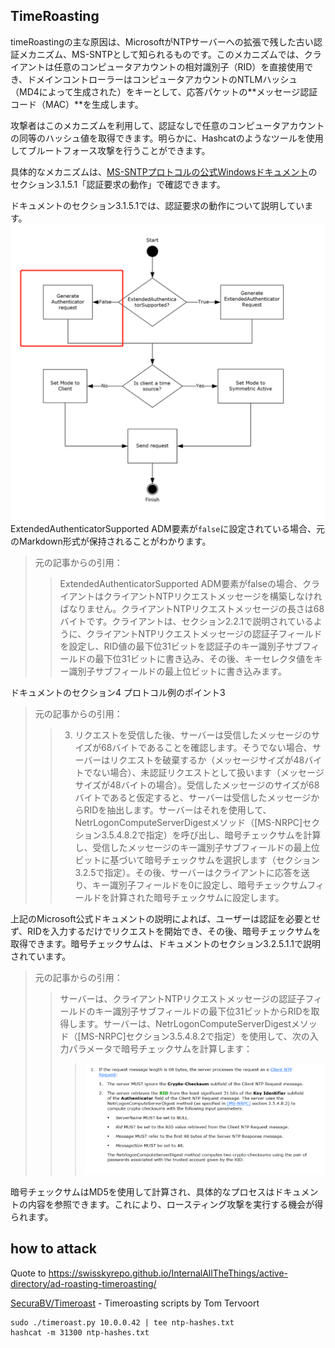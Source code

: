 ## TimeRoasting

timeRoastingの主な原因は、MicrosoftがNTPサーバーへの拡張で残した古い認証メカニズム、MS-SNTPとして知られるものです。このメカニズムでは、クライアントは任意のコンピュータアカウントの相対識別子（RID）を直接使用でき、ドメインコントローラーはコンピュータアカウントのNTLMハッシュ（MD4によって生成された）をキーとして、応答パケットの**メッセージ認証コード（MAC）**を生成します。

攻撃者はこのメカニズムを利用して、認証なしで任意のコンピュータアカウントの同等のハッシュ値を取得できます。明らかに、Hashcatのようなツールを使用してブルートフォース攻撃を行うことができます。

具体的なメカニズムは、[MS-SNTPプロトコルの公式Windowsドキュメント](https://winprotocoldoc.z19.web.core.windows.net/MS-SNTP/%5bMS-SNTP%5d.pdf)のセクション3.1.5.1「認証要求の動作」で確認できます。

ドキュメントのセクション3.1.5.1では、認証要求の動作について説明しています。
![](../../images/Pasted%20image%2020250709114508.png)
ExtendedAuthenticatorSupported ADM要素が`false`に設定されている場合、元のMarkdown形式が保持されることがわかります。

>元の記事からの引用：
>>ExtendedAuthenticatorSupported ADM要素がfalseの場合、クライアントはクライアントNTPリクエストメッセージを構築しなければなりません。クライアントNTPリクエストメッセージの長さは68バイトです。クライアントは、セクション2.2.1で説明されているように、クライアントNTPリクエストメッセージの認証子フィールドを設定し、RID値の最下位31ビットを認証子のキー識別子サブフィールドの最下位31ビットに書き込み、その後、キーセレクタ値をキー識別子サブフィールドの最上位ビットに書き込みます。

ドキュメントのセクション4 プロトコル例のポイント3

>元の記事からの引用：
>>3. リクエストを受信した後、サーバーは受信したメッセージのサイズが68バイトであることを確認します。そうでない場合、サーバーはリクエストを破棄するか（メッセージサイズが48バイトでない場合）、未認証リクエストとして扱います（メッセージサイズが48バイトの場合）。受信したメッセージのサイズが68バイトであると仮定すると、サーバーは受信したメッセージからRIDを抽出します。サーバーはそれを使用して、NetrLogonComputeServerDigestメソッド（[MS-NRPC]セクション3.5.4.8.2で指定）を呼び出し、暗号チェックサムを計算し、受信したメッセージのキー識別子サブフィールドの最上位ビットに基づいて暗号チェックサムを選択します（セクション3.2.5で指定）。その後、サーバーはクライアントに応答を送り、キー識別子フィールドを0に設定し、暗号チェックサムフィールドを計算された暗号チェックサムに設定します。

上記のMicrosoft公式ドキュメントの説明によれば、ユーザーは認証を必要とせず、RIDを入力するだけでリクエストを開始でき、その後、暗号チェックサムを取得できます。暗号チェックサムは、ドキュメントのセクション3.2.5.1.1で説明されています。

>元の記事からの引用：
>>サーバーは、クライアントNTPリクエストメッセージの認証子フィールドのキー識別子サブフィールドの最下位31ビットからRIDを取得します。サーバーは、NetrLogonComputeServerDigestメソッド（[MS-NRPC]セクション3.5.4.8.2で指定）を使用して、次の入力パラメータで暗号チェックサムを計算します：
>>>![](../../images/Pasted%20image%2020250709115757.png)

暗号チェックサムはMD5を使用して計算され、具体的なプロセスはドキュメントの内容を参照できます。これにより、ロースティング攻撃を実行する機会が得られます。

## how to attack

Quote to https://swisskyrepo.github.io/InternalAllTheThings/active-directory/ad-roasting-timeroasting/

[SecuraBV/Timeroast](https://github.com/SecuraBV/Timeroast) - Timeroasting scripts by Tom Tervoort
```
sudo ./timeroast.py 10.0.0.42 | tee ntp-hashes.txt
hashcat -m 31300 ntp-hashes.txt
